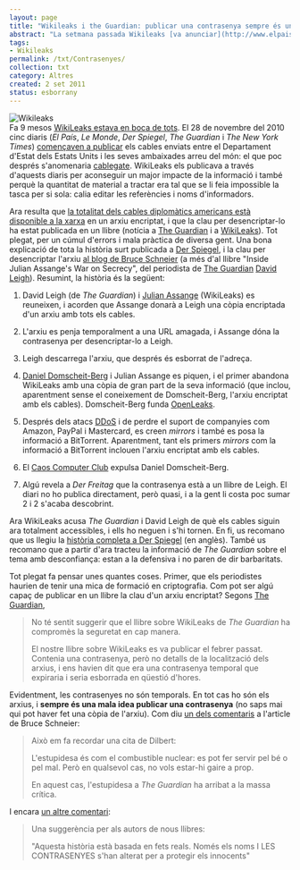 ```yaml
---
layout: page
title: "Wikileaks i the Guardian: publicar una contrasenya sempre és una mala idea"
abstract: "La setmana passada Wikileaks [va anunciar](http://www.elpais.com/articulo/internacional/Wikileaks/anuncia/publicacion/todos/cables/diplomaticos/proteger/fuentes/elpepuint/20110902elpepuint_3/Tes) que publicaria tots els cables dimplomàtics de les ambaixades dels Estats Units (el conegut com a cas cablegate) sense editar; és a dir, sense cap alteració que amagués, per exemple, els noms dels informadors. La raó per fer-ho és que la contrasenya que protegia l'arxiu encriptat amb tota la informació havia estat publicada obertament per l'editor executiu d'investigacions del diari anglès the Guardian, David Leigh, en el seu llibre sobre Wikileaks, i que per tant ja no tenia sentit seguir protegint la informació. Tanmateix, ara els principals diaris que van començar publicant el cas cablegate ---inclòs El País--- [han emès un comunicat](http://www.elpais.com/articulo/internacional/Wikileaks/anuncia/publicacion/todos/cables/diplomaticos/proteger/fuentes/elpepuint/20110902elpepuint_3/Tes) condemnant la decisió de Wikileaks (perquè desprotegeix les fonts) però no l'error de David Leigh i the Guardian."
tags:
- Wikileaks
permalink: /txt/Contrasenyes/
collection: txt
category: Altres
created: 2 set 2011
status: esborrany
---
```


![Wikileaks]({{site.imagesurl}}wikileaks.png)  
Fa 9 mesos [WikiLeaks estava en boca de tots][1]. El 28 de novembre del 2010
cinc diaris (*El País*, *Le Monde*, *Der Spiegel*, *The Guardian* i *The New
York Times*) [començaven a publicar][2] els cables enviats entre el Departament
d'Estat dels Estats Units i les seves ambaixades arreu del món: el que poc
després s'anomenaria [cablegate][3]. WikiLeaks els publicava a través d'aquests
diaris per aconseguir un major impacte de la informació i també perquè la
quantitat de material a tractar era tal que se li feia impossible la tasca per
si sola: calia editar les referències i noms d'informadors.

[1]: <http://cuquet.wordpress.com/2010/12/07/apunts-sobre-wikileaks/>

[2]: <http://www.elpais.com/documentossecretos/>

[3]: <http://wikileaks.org/cablegate.html>

Ara resulta que [la totalitat dels cables diplomàtics americans està disponible
a la xarxa][4] en un arxiu encriptat, i que la clau per desencriptar-lo ha estat
publicada en un llibre (notícia a [The Guardian][5] i a [WikiLeaks][6]). Tot
plegat, per un cúmul d'errors i mala pràctica de diversa gent. Una bona
explicació de tota la història surt publicada a [Der Spiegel][7], i la clau per
desencriptar l'arxiu [al blog de Bruce Schneier][8] (a més d'al llibre "Inside
Julian Assange's War on Secrecy", del periodista de [The Guardian][9] [David
Leigh][10]). Resumint, la història és la següent:

[4]: <https://www.schneier.com/blog/archives/2011/09/unredacted_us_d.html>

[5]: <http://www.guardian.co.uk/world/2011/sep/01/unredacted-us-embassy-cables-online>

[6]: <http://www.wikileaks.org/Guardian-journalist-negligently.html>

[7]: <http://www.spiegel.de/international/world/0,1518,783778,00.html>

[8]: <https://www.schneier.com/blog/archives/2011/09/unredacted_us_d.html>

[9]: <http://www.guardian.co.uk/profile/davidleigh>

[10]: <http://en.wikipedia.org/wiki/David_Leigh>

1.  David Leigh (de *The Guardian*) i [Julian Assange][11] (WikiLeaks) es
    reuneixen, i acorden que Assange donarà a Leigh una còpia encriptada d'un
    arxiu amb tots els cables.

    [11]: <http://ca.wikipedia.org/wiki/Julian_Assange>

2.  L'arxiu es penja temporalment a una URL amagada, i Assange dóna la
    contrasenya per desencriptar-lo a Leigh.

3.  Leigh descarrega l'arxiu, que després és esborrat de l'adreça.

4.  [Daniel Domscheit-Berg][12] i Julian Assange es piquen, i el primer abandona
    WikiLeaks amb una còpia de gran part de la seva informació (que inclou,
    aparentment sense el coneixement de Domscheit-Berg, l'arxiu encriptat amb
    els cables). Domscheit-Berg funda [OpenLeaks][13].

    [12]: <http://ca.wikipedia.org/wiki/Daniel_Domscheit-Berg>

    [13]: <https://openleaks.org/>

5.  Després dels atacs [DDoS][14] i de perdre el suport de companyies com
    Amazon, PayPal i Mastercard, es creen *mirrors* i també es posa la
    informació a BitTorrent. Aparentment, tant els primers *mirrors* com la
    informació a BitTorrent inclouen l'arxiu encriptat amb els cables.

    [14]: <http://ca.wikipedia.org/wiki/Denegaci%C3%B3_de_servei>

6.  El [Caos Computer Club][15] expulsa Daniel Domscheit-Berg.

    [15]: <http://www.spiegel.de/international/germany/0,1518,780289,00.html>

7.  Algú revela a *Der Freitag* que la contrasenya està a un llibre de Leigh. El
    diari no ho publica directament, però quasi, i a la gent li costa poc sumar
    2 i 2 s'acaba descobrint.

Ara WikiLeaks acusa *The Guardian* i David Leigh de què els cables siguin ara
totalment accessibles, i ells ho neguen i s'hi tornen. En fi, us recomano que us
llegiu la [història completa a Der Spiegel][16] (en anglès). També us recomano
que a partir d'ara tracteu la informació de *The Guardian* sobre el tema amb
desconfiança: estan a la defensiva i no paren de dir barbaritats.

[16]: <http://www.spiegel.de/international/world/0,1518,783778,00.html>

Tot plegat fa pensar unes quantes coses. Primer, que els periodistes haurien de
tenir una mica de formació en criptografia. Com pot ser algú capaç de publicar
en un llibre la clau d'un arxiu encriptat? Segons [The Guardian][17],

[17]: <http://www.guardian.co.uk/world/2011/sep/01/unredacted-us-embassy-cables-online>

>   No té sentit suggerir que el llibre sobre WikiLeaks de *The Guardian* ha
>   compromès la seguretat en cap manera.
>
>   El nostre llibre sobre WikiLeaks es va publicar el febrer passat. Contenia
>   una contrasenya, però no detalls de la localització dels arxius, i ens
>   havien dit que era una contrasenya temporal que expiraria i seria esborrada
>   en qüestió d'hores.

Evidentment, les contrasenyes no són temporals. En tot cas ho són els arxius, i
**sempre és una mala idea publicar una contrasenya** (no saps mai qui pot haver
fet una còpia de l'arxiu). Com diu [un dels comentaris][18] a l'article de Bruce
Schneier:

[18]: <http://www.schneier.com/blog/archives/2011/09/unredacted_us_d.html#c580855>

>   Això em fa recordar una cita de Dilbert:
>
>   L'estupidesa és com el combustible nuclear: es pot fer servir pel bé o pel
>   mal. Però en qualsevol cas, no vols estar-hi gaire a prop.
>
>   En aquest cas, l'estupidesa a *The Guardian* ha arribat a la massa crítica.

I encara [un altre comentari][19]:

[19]: <http://www.schneier.com/blog/archives/2011/09/unredacted_us_d.html#c580863>

>   Una suggerència per als autors de nous llibres:
>
>   "Aquesta història està basada en fets reals. Només els noms I LES
>   CONTRASENYES s'han alterat per a protegir els innocents"
